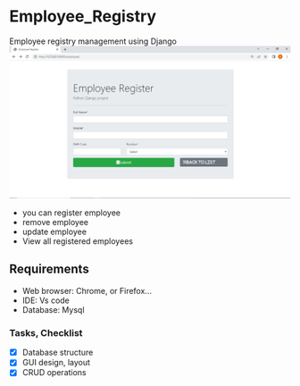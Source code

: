 # Employee_Registry
Employee registry management using Django
![Dashboard](screenshot.png)

- you can register employee
- remove employee
- update employee
- View all registered employees

## Requirements

- Web browser: Chrome, or Firefox...
- IDE: Vs code
- Database: Mysql

### Tasks, Checklist

- [x] Database structure
- [x] GUI design, layout
- [x] CRUD operations
